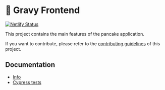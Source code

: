 # 🥞 Gravy Frontend

[![Netlify Status](https://api.netlify.com/api/v1/badges/7bebf1a3-be7b-4165-afd1-446256acd5e3/deploy-status)](https://app.netlify.com/sites/pancake-prod/deploys)

This project contains the main features of the pancake application.

If you want to contribute, please refer to the [contributing guidelines](./CONTRIBUTING.md) of this project.

## Documentation

- [Info](doc/Info.md)
- [Cypress tests](doc/Cypress.md)
